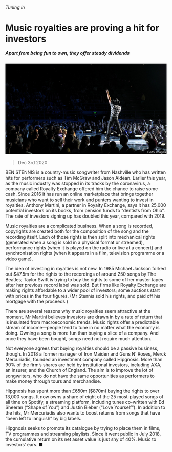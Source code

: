 ###### Tuning in

# Music royalties are proving a hit for investors 

##### Apart from being fun to own, they offer steady dividends 

![image](images/20201205_FNP502.jpg) 

> Dec 3rd 2020 


BEN STENNIS is a country-music songwriter from Nashville who has written hits for performers such as Tim McGraw and Jason Aldean. Earlier this year, as the music industry was stopped in its tracks by the coronavirus, a company called Royalty Exchange offered him the chance to raise some cash. Since 2016 it has run an online marketplace that brings together musicians who want to sell their work and punters wanting to invest in royalties. Anthony Martini, a partner in Royalty Exchange, says it has 25,000 potential investors on its books, from pension funds to “dentists from Ohio”. The rate of investors signing up has doubled this year, compared with 2019.


Music royalties are a complicated business. When a song is recorded, copyrights are created both for the composition of the song and the recording itself. Each of those rights is then split into mechanical rights (generated when a song is sold in a physical format or streamed), performance rights (when it is played on the radio or live at a concert) and synchronisation rights (when it appears in a film, television programme or a video game).



The idea of investing in royalties is not new. In 1985 Michael Jackson forked out $47.5m for the rights to the recordings of around 250 songs by The Beatles; Taylor Swift is trying to buy the rights to some of her master tapes after her previous record label was sold. But firms like Royalty Exchange are making rights affordable to a wider pool of investors; some auctions start with prices in the four figures. (Mr Stennis sold his rights, and paid off his mortgage with the proceeds.)


There are several reasons why music royalties seem attractive at the moment. Mr Martini believes investors are drawn in by a rate of return that is insulated from macroeconomic trends. Music rights offer a predictable stream of income—people tend to tune in no matter what the economy is doing. Owning a song is more fun than buying a slice of a company. And once they have been bought, songs need not require much attention.


Not everyone agrees that buying royalties should be a passive business, though. In 2018 a former manager of Iron Maiden and Guns N’ Roses, Merck Mercuriadis, founded an investment company called Hipgnosis. More than 90% of the firm’s shares are held by institutional investors, including AXA, an insurer, and the Church of England. The aim is to improve the lot of songwriters, who do not have the same opportunities as performers to make money through tours and merchandise.


Hipgnosis has spent more than £650m ($870m) buying the rights to over 13,000 songs. It now owns a share of eight of the 25 most-played songs of all time on Spotify, a streaming platform, including tunes co-written with Ed Sheeran (“Shape of You”) and Justin Bieber (“Love Yourself”). In addition to the hits, Mr Mercuriadis also wants to boost returns from songs that have “been left to languish” by big labels.


Hipgnosis seeks to promote its catalogue by trying to place them in films, TV programmes and streaming playlists. Since it went public in July 2018, the cumulative return on its net asset value is just shy of 40%. Music to investors’ ears. ■

